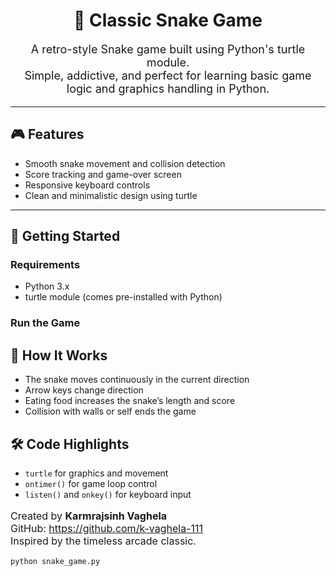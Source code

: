 <div align="center">

<h1>🐍 Classic Snake Game</h1>

<p style="font-size:18px;">
A retro-style Snake game built using Python's turtle module.<br>
Simple, addictive, and perfect for learning basic game logic and graphics handling in Python.
</p>

</div>

---

<h2>🎮 Features</h2>

<ul>
  <li>Smooth snake movement and collision detection</li>
  <li>Score tracking and game-over screen</li>
  <li>Responsive keyboard controls</li>
  <li>Clean and minimalistic design using turtle</li>
</ul>

---

<h2>🚀 Getting Started</h2>

<h3>Requirements</h3>

<ul>
  <li>Python 3.x</li>
  <li>turtle module (comes pre-installed with Python)</li>
</ul>

<h3>Run the Game</h3>

<h2>🧠 How It Works</h2>

<ul> <li>The snake moves continuously in the current direction</li> <li>Arrow keys change direction</li> <li>Eating food increases the snake’s length and score</li> <li>Collision with walls or self ends the game</li> </ul>

<h2>🛠️ Code Highlights</h2>

<ul> <li><code>turtle</code> for graphics and movement</li> <li><code>ontimer()</code> for game loop control</li> <li><code>listen()</code> and <code>onkey()</code> for keyboard input</li> </ul>

<p style="font-size:16px;"> Created by <strong>Karmrajsinh Vaghela</strong><br> GitHub: <a href="https://github.com/k-vaghela-111">https://github.com/k-vaghela-111</a><br> Inspired by the timeless arcade classic. </p>

```bash
python snake_game.py
